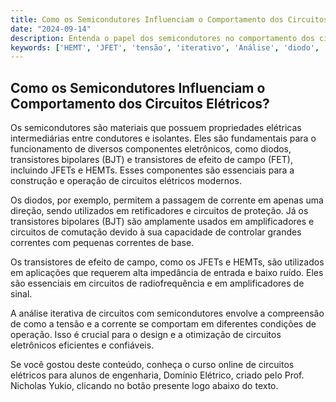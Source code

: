 ```yaml
---
title: Como os Semicondutores Influenciam o Comportamento dos Circuitos Elétricos?
date: "2024-09-14"
description: Entenda o papel dos semicondutores no comportamento dos circuitos elétricos e suas aplicações práticas.
keywords: ['HEMT', 'JFET', 'tensão', 'iterativo', 'Análise', 'diodo', 'Bipolar']
---
```


## Como os Semicondutores Influenciam o Comportamento dos Circuitos Elétricos?

Os semicondutores são materiais que possuem propriedades elétricas intermediárias entre condutores e isolantes. Eles são fundamentais para o funcionamento de diversos componentes eletrônicos, como diodos, transistores bipolares (BJT) e transistores de efeito de campo (FET), incluindo JFETs e HEMTs. Esses componentes são essenciais para a construção e operação de circuitos elétricos modernos.

Os diodos, por exemplo, permitem a passagem de corrente em apenas uma direção, sendo utilizados em retificadores e circuitos de proteção. Já os transistores bipolares (BJT) são amplamente usados em amplificadores e circuitos de comutação devido à sua capacidade de controlar grandes correntes com pequenas correntes de base.

Os transistores de efeito de campo, como os JFETs e HEMTs, são utilizados em aplicações que requerem alta impedância de entrada e baixo ruído. Eles são essenciais em circuitos de radiofrequência e em amplificadores de sinal.

A análise iterativa de circuitos com semicondutores envolve a compreensão de como a tensão e a corrente se comportam em diferentes condições de operação. Isso é crucial para o design e a otimização de circuitos eletrônicos eficientes e confiáveis.

Se você gostou deste conteúdo, conheça o curso online de circuitos elétricos para alunos de engenharia, Domínio Elétrico, criado pelo Prof. Nicholas Yukio, clicando no botão presente logo abaixo do texto.